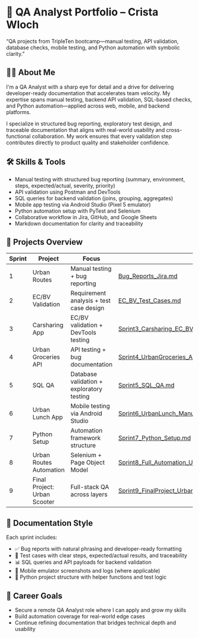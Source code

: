 # 🧪 QA Analyst Portfolio – Crista Wloch

“QA projects from TripleTen bootcamp—manual testing, API validation, database checks, mobile testing, and Python automation with symbolic clarity.”

## 👩‍💻 About Me

I'm a QA Analyst with a sharp eye for detail and a drive for delivering developer-ready documentation that accelerates team velocity. My expertise spans manual testing, backend API validation, SQL-based checks, and Python automation—applied across web, mobile, and backend platforms.

I specialize in structured bug reporting, exploratory test design, and traceable documentation that aligns with real-world usability and cross-functional collaboration. My work ensures that every validation step contributes directly to product quality and stakeholder confidence.

## 🛠️ Skills & Tools

- Manual testing with structured bug reporting (summary, environment, steps, expected/actual, severity, priority)
- API validation using Postman and DevTools
- SQL queries for backend validation (joins, grouping, aggregates)
- Mobile app testing via Android Studio (Pixel 5 emulator)
- Python automation setup with PyTest and Selenium
- Collaborative workflow in Jira, GitHub, and Google Sheets
- Markdown documentation for clarity and traceability

## 📁 Projects Overview

| Sprint | Project | Focus | Link |
|--------|--------|-------|------|
| 1 | Urban Routes | Manual testing + bug reporting | [Bug_Reports_Jira.md](Sprint-1_Manual-Testing/Bug_Reports_Jira.md) |
| 2 | EC/BV Validation | Requirement analysis + test case design | [EC_BV_Test_Cases.md](Sprint-2_Manual-Testing/EC_BV_Test_Cases.md) |
| 3 | Carsharing App | EC/BV validation + DevTools testing | [Sprint3_Carsharing_EC_BV_Validation.md](Sprint3_Carsharing_EC_BV_Validation.md) |
| 4 | Urban Groceries API | API testing + bug documentation | [Sprint4_UrbanGroceries_API_Validation_with_BugReports.md](Sprint4_UrbanGroceries_API_Validation_with_BugReports.md) |
| 5 | SQL QA | Database validation + exploratory testing | [Sprint5_SQL_QA.md](Sprint5_SQL_QA.md) |
| 6 | Urban Lunch App | Mobile testing via Android Studio | [Sprint6_UrbanLunch_ManualTesting_AndroidStudio.md](Sprint6_UrbanLunch_ManualTesting_AndroidStudio.md) |
| 7 | Python Setup | Automation framework structure | [Sprint7_Python_Setup.md](Sprint7_Python_Setup.md) |
| 8 | Urban Routes Automation | Selenium + Page Object Model | [Sprint8_Full_Automation_UrbanRoutes.md](Sprint8_Full_Automation_UrbanRoutes.md) |
| 9 | Final Project: Urban Scooter | Full-stack QA across layers | [Sprint9_FinalProject_UrbanScooter.md](Sprint9_FinalProject_UrbanScooter.md) |

## 🧾 Documentation Style

Each sprint includes:
- ✅ Bug reports with natural phrasing and developer-ready formatting
- 🧪 Test cases with clear steps, expected/actual results, and traceability
- 📊 SQL queries and API payloads for backend validation
- 📱 Mobile emulator screenshots and logs (where applicable)
- 🐍 Python project structure with helper functions and test logic

## 🎯 Career Goals

- Secure a remote QA Analyst role where I can apply and grow my skills
- Build automation coverage for real-world edge cases
- Continue refining documentation that bridges technical depth and usability

